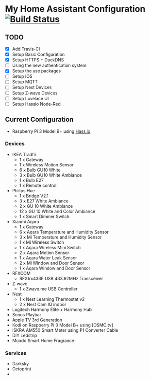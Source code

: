 # My Home Assistant Configuration [![Build Status](https://travis-ci.org/avassem85/HomeAssistantConfiguration.svg?branch=master)](https://travis-ci.org/avassem85/HomeAssistantConfiguration)

## TODO
- [x] Add Travis-CI
- [x] Setup Basic Configuration
- [x] Setup HTTPS + DuckDNS
- [ ] Using the new authentication system
- [x] Setup the use packages
- [ ] Setup IOS
- [ ] Setup MQTT
- [ ] Setup Nest Devices
- [ ] Setup Z-wave Devices
- [ ] Setup Lovelace UI
- [ ] Setup Hassio Node-Red

## Current Configuration
* Raspberry Pi 3 Model B+ using [Hass.io](https://home-assistant.io/hassio/)

### Devices

- IKEA Tradfri
    - 1 x Gateway
    - 1 x Wireless Motion Sensor
    - 6 x Bulb GU10 White
    - 3 x Bulb GU10 White Ambiance
    - 1 x Bulb E27
    - 1 x Remote control
- Philips Hue
    - 1 x Bridge V2.1
    - 3 x E27 White Ambiance
    - 2 x GU 10 White Ambiance
    - 12 x GU 10 White and Color Ambiance
    - 1 x Smart Dimmer Switch
- Xiaomi Aqara
    - 1 x Gateway
    - 6 x Aqara Temperature and Humidity Sensor
    - 3 x Mi Temperature and Humidity Sensor
    - 1 x Mi Wireless Switch
    - 1 x Aqara Wireless Mini Switch
    - 2 x Aqara Motion Sensor
    - 1 x Aqara Water Leak Sensor
    - 2 x Mi Window and Door Sensor
    - 1 x Aqara Window and Door Sensor
- RFXCOM
    - RFXtrx433E USB 433.92MHz Transceiver
- Z-wave
    - 1 x Zwave.me USB Controller
- Nest
    - 1 x Nest Learning Thermostat v2
    - 2 x Nest Cam IQ indoor
- Logitech Harmony Elite + Harmony Hub
- Sonos Playbar
- Apple TV 3rd Generation
- Kodi on Raspberry Pi 3 Model B+ using [OSMC.tv]
- ISKRA AM550 Smart Meter using P1 Converter Cable
- DIY Ledstrip
- Moodo Smart Home Fragrance 

### Services
- Darksky
- Octoprint
- 